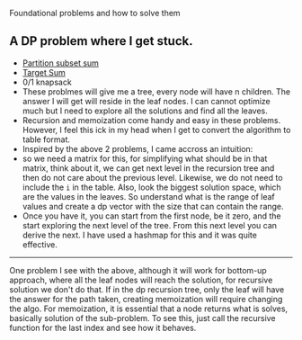 Foundational problems and how to solve them

## A DP problem where I get stuck.
- [Partition subset sum](https://leetcode.com/problems/partition-equal-subset-sum/)
- [Target Sum](https://leetcode.com/problems/target-sum/)
- 0/1 knapsack
- These problmes will give me a tree, every node will have n children. The answer I will get will reside in the leaf nodes. I can cannot optimize much but I need to explore all the solutions and find all the leaves.
- Recursion and memoization come handy and easy in these problems. However, I feel this ick in my head when I get to convert the algorithm to table format.
- Inspired by the above 2 problems, I came accross an intuition:
- so we need a matrix for this, for simplifying what should be in that matrix, think about it, we can get next level in the recursion tree and then do not care about the previous level. Likewise, we do not need to include the `i` in the table. Also, look the biggest solution space, which are the values in the leaves. So understand what is the range of leaf values and create a dp vector with the size that can contain the range.
- Once you have it, you can start from the first node, be it zero, and the start exploring the next level of the tree. From this next level you can derive the next. I have used a hashmap for this and it was quite effective.
---
One problem I see with the above, although it will work for bottom-up approach, where all the leaf nodes will reach the solution, for recursive solution we don't do that. 
If in the dp recursion tree, only the leaf will have the answer for the path taken, creating memoization will require changing the algo.
For memoization, it is essential that a node returns what is solves, basically solution of the sub-problem.
To see this, just call the recursive function for the last index and see how it behaves.
